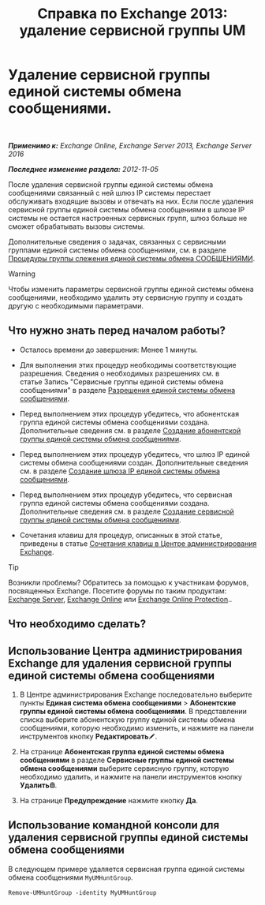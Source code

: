 ﻿---
title: 'Справка по Exchange 2013: удаление сервисной группы UM'
TOCTitle: Удаление сервисной группы единой системы обмена сообщениями.
ms:assetid: 11ac102d-b58d-486c-85b6-e096428e556d
ms:mtpsurl: https://technet.microsoft.com/ru-ru/library/Aa996318(v=EXCHG.150)
ms:contentKeyID: 50556337
ms.date: 05/22/2018
mtps_version: v=EXCHG.150
ms.translationtype: MT
---

# Удаление сервисной группы единой системы обмена сообщениями.

 

_**Применимо к:** Exchange Online, Exchange Server 2013, Exchange Server 2016_

_**Последнее изменение раздела:** 2012-11-05_

После удаления сервисной группы единой системы обмена сообщениями связанный с ней шлюз IP системы перестает обслуживать входящие вызовы и отвечать на них. Если после удаления сервисной группы единой системы обмена сообщениями в шлюзе IP системы не остается настроенных сервисных групп, шлюз больше не сможет обрабатывать вызовы системы.

Дополнительные сведения о задачах, связанных с сервисными группами единой системы обмена сообщениями, см. в разделе [Процедуры группы слежения единой системы обмена СООБЩЕНИЯМИ](https://docs.microsoft.com/ru-ru/exchange/voice-mail-unified-messaging/connect-voice-mail-system/um-hunt-group-procedures).

> [!WARNING]  
> Чтобы изменить параметры сервисной группы единой системы обмена сообщениями, необходимо удалить эту сервисную группу и создать другую с необходимыми параметрами.


## Что нужно знать перед началом работы?

  - Осталось времени до завершения: Менее 1 минуты.

  - Для выполнения этих процедур необходимы соответствующие разрешения. Сведения о необходимых разрешениях см. в статье Запись "Сервисные группы единой системы обмена сообщениями" в разделе [Разрешения единой системы обмена сообщениями](unified-messaging-permissions-exchange-2013-help.md).

  - Перед выполнением этих процедур убедитесь, что абонентская группа единой системы обмена сообщениями создана. Дополнительные сведения см. в разделе [Создание абонентской группы единой системы обмена сообщениями](https://docs.microsoft.com/ru-ru/exchange/voice-mail-unified-messaging/connect-voice-mail-system/create-um-dial-plan).

  - Перед выполнением этих процедур убедитесь, что шлюз IP единой системы обмена сообщениями создан. Дополнительные сведения см. в разделе [Создание шлюза IP единой системы обмена сообщениями](https://docs.microsoft.com/ru-ru/exchange/voice-mail-unified-messaging/connect-voice-mail-system/create-um-ip-gateway).

  - Перед выполнением этих процедур убедитесь, что сервисная группа единой системы обмена сообщениями создана. Дополнительные сведения см. в разделе [Создание сервисной группы единой системы обмена сообщениями](create-a-um-hunt-group-exchange-2013-help.md).

  - Сочетания клавиш для процедур, описанных в этой статье, приведены в статье [Сочетания клавиш в Центре администрирования Exchange](keyboard-shortcuts-in-the-exchange-admin-center-exchange-online-protection-help.md).

> [!TIP]  
> Возникли проблемы? Обратитесь за помощью к участникам форумов, посвященных Exchange. Посетите форумы по таким продуктам: <a href="https://go.microsoft.com/fwlink/p/?linkid=60612">Exchange Server</a>, <a href="https://go.microsoft.com/fwlink/p/?linkid=267542">Exchange Online</a> или <a href="https://go.microsoft.com/fwlink/p/?linkid=285351">Exchange Online Protection</a>..


## Что необходимо сделать?

## Использование Центра администрирования Exchange для удаления сервисной группы единой системы обмена сообщениями

1.  В Центре администрирования Exchange последовательно выберите пункты **Единая система обмена сообщениями** \> **Абонентские группы единой системы обмена сообщениями**. В представлении списка выберите абонентскую группу единой системы обмена сообщениями, которую необходимо изменить, и нажмите на панели инструментов кнопку **Редактировать**![Значок редактирования](images/Bb124582.6f53ccb2-1f13-4c02-bea0-30690e6ea71d(EXCHG.150).gif "Значок редактирования").

2.  На странице **Абонентская группа единой системы обмена сообщениями** в разделе **Сервисные группы единой системы обмена сообщениями** выберите сервисную группу, которую необходимо удалить, и нажмите на панели инструментов кнопку **Удалить**![Значок удаления](images/Dd979797.14f639f6-61e8-4418-bbfb-0db14de9d2f5(EXCHG.150).gif "Значок удаления").

3.  На странице **Предупреждение** нажмите кнопку **Да**.

## Использование командной консоли для удаления сервисной группы единой системы обмена сообщениями

В следующем примере удаляется сервисная группа единой системы обмена сообщениями `MyUMHuntGroup`.

    Remove-UMHuntGroup -identity MyUMHuntGroup

